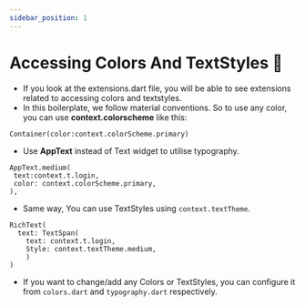 ```yaml
---
sidebar_position: 1
--- 
```


# Accessing Colors And TextStyles 🎨

- If you look at the extensions.dart file, you will be able to see extensions related to accessing colors and textstyles.
- In this boilerplate, we follow material conventions. So to use any color, you can use **context.colorscheme** like this:

```
Container(color:context.colorScheme.primary)
```

- Use **AppText** instead of Text widget to utilise typography.

```
AppText.medium(
 text:context.t.login,
 color: context.colorScheme.primary,
),
```

- Same way, You can use TextStyles using `context.textTheme`.

```
RichText(
  text: TextSpan(
    text: context.t.login,
    Style: context.textTheme.medium,
    )
)
```

- If you want to change/add any Colors or TextStyles, you can configure it from `colors.dart` and `typography.dart` respectively.
